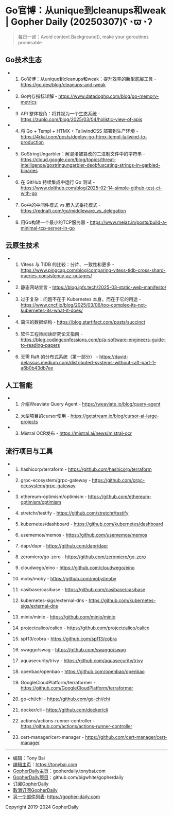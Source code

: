 # Go官博：从unique到cleanups和weak | Gopher Daily (20250307)ʕ◔ϖ◔ʔ

>每日一谚：Avoid context.Background(), make your goroutines promisable

## Go技术生态


- 1. Go官博：从unique到cleanups和weak：提升效率的新型底层工具 - https://go.dev/blog/cleanups-and-weak

- 2. Go内存指标详解 - https://www.datadoghq.com/blog/go-memory-metrics

- 3. API 整体视角：将其视为一个生态系统 - https://zuplo.com/blog/2025/03/04/holistic-view-of-apis

- 4. 将 Go &#43; Templ &#43; HTMX &#43; TailwindCSS 部署到生产环境 - https://4rkal.com/posts/deploy-go-htmx-templ-tailwind-to-production

- 5. GoStringUngarbler：解混淆被篡改的二进制文件中的字符串 - https://cloud.google.com/blog/topics/threat-intelligence/gostringungarbler-deobfuscating-strings-in-garbled-binaries

- 6. 在 GitHub 持续集成中运行 Go 测试 - https://www.dolthub.com/blog/2025-02-14-simple-github-test-ci-with-go

- 7. Go中的中间件模式 vs.嵌入式委托模式 - https://rednafi.com/go/middleware_vs_delegation

- 8. 用Go构建一个最小的TCP服务器 - https://www.mejaz.in/posts/build-a-minimal-tcp-server-in-go


## 云原生技术


- 1. Vitess 与 TiDB 的比较：分片、一致性和更多 - https://www.pingcap.com/blog/comparing-vitess-tidb-cross-shard-queries-consistency-az-outages/

- 2. 静态网站宣言 - https://blog.ipfs.tech/2025-03-static-web-manifesto/

- 3. 过于复杂：问题不在于 Kubernetes 本身，而在于它的用途 - https://www.cncf.io/blog/2025/03/06/too-complex-its-not-kubernetes-its-what-it-does/

- 4. 简洁的数据结构 - https://blog.startifact.com/posts/succinct

- 5. 软件工程师阅读研究论文指南 - https://blog.codingconfessions.com/p/a-software-engineers-guide-to-reading-papers

- 6. 无需 Raft 的分布式系统（第一部分） - https://david-delassus.medium.com/distributed-systems-without-raft-part-1-a6b0b43db7ee


## 人工智能


- 1. 介绍Weaviate Query Agent - https://weaviate.io/blog/query-agent

- 2. 大型项目的cursor使用 - https://getstream.io/blog/cursor-ai-large-projects

- 3. Mistral OCR发布 - https://mistral.ai/news/mistral-ocr


## 流行项目与工具


- 1. hashicorp/terraform - https://github.com/hashicorp/terraform

- 2. grpc-ecosystem/grpc-gateway - https://github.com/grpc-ecosystem/grpc-gateway

- 3. ethereum-optimism/optimism - https://github.com/ethereum-optimism/optimism

- 4. stretchr/testify - https://github.com/stretchr/testify

- 5. kubernetes/dashboard - https://github.com/kubernetes/dashboard

- 6. usememos/memos - https://github.com/usememos/memos

- 7. dapr/dapr - https://github.com/dapr/dapr

- 8. zeromicro/go-zero - https://github.com/zeromicro/go-zero

- 9. cloudwego/eino - https://github.com/cloudwego/eino

- 10. moby/moby - https://github.com/moby/moby

- 11. casibase/casibase - https://github.com/casibase/casibase

- 12. kubernetes-sigs/external-dns - https://github.com/kubernetes-sigs/external-dns

- 13. minio/minio - https://github.com/minio/minio

- 14. projectcalico/calico - https://github.com/projectcalico/calico

- 15. spf13/cobra - https://github.com/spf13/cobra

- 16. swaggo/swag - https://github.com/swaggo/swag

- 17. aquasecurity/trivy - https://github.com/aquasecurity/trivy

- 18. openbao/openbao - https://github.com/openbao/openbao

- 19. GoogleCloudPlatform/terraformer - https://github.com/GoogleCloudPlatform/terraformer

- 20. go-chi/chi - https://github.com/go-chi/chi

- 21. docker/cli - https://github.com/docker/cli

- 22. actions/actions-runner-controller - https://github.com/actions/actions-runner-controller

- 23. cert-manager/cert-manager - https://github.com/cert-manager/cert-manager


----

- 编辑：Tony Bai
- [编辑主页](https://tonybai.com)：https://tonybai.com
- [GopherDaily主页](https://gopherdaily.tonybai.com)：gopherdaily.tonybai.com
- [GopherDaily项目](https://github.com/bigwhite/gopherdaily)：github.com/bigwhite/gopherdaily
- [订阅GopherDaily](https://gopherdaily.tonybai.com/subscribe)
- [取消订阅GopherDaily](https://gopherdaily.tonybai.com/unsubscribe)
- [另一个邮件列表](https://gopher-daily.com): https://gopher-daily.com

Copyright 2019-2024 GopherDaily
